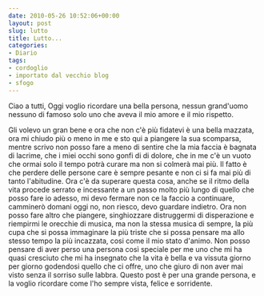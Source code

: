 ```yaml
---
date: 2010-05-26 10:52:06+00:00
layout: post
slug: lutto
title: Lutto...
categories:
- Diario
tags:
- cordoglio
- importato dal vecchio blog
- sfogo
---
```


Ciao a tutti,
Oggi voglio ricordare una bella persona, nessun grand'uomo nessuno di famoso solo uno che aveva il mio amore e il mio rispetto.
<!--more-->

Gli volevo un gran bene e ora che non c'è più fidatevi è una bella mazzata, ora mi chiudo più o meno in me e sto qui a piangere la sua scomparsa, mentre scrivo non posso fare a meno di sentire che la mia faccia è bagnata di lacrime, che i miei occhi sono gonfi di di dolore, che in me c'è un vuoto che ormai solo il tempo potrà curare ma non si colmerà mai più.
Il fatto è che perdere delle persone care è sempre pesante e non ci si fa mai più di tanto l'abitudine. Ora c'è da superare questa cosa, anche se il ritmo della vita procede serrato e incessante a un passo molto più lungo di quello che posso fare io adesso, mi devo fermare non ce la faccio a continuare, camminerò domani oggi no, non riesco, devo guardare indietro. Ora non posso fare altro che piangere, singhiozzare distruggermi di disperazione e riempirmi le orecchie di musica, ma non la stessa musica di sempre, la più cupa che si possa immaginare la più triste che si possa pensare ma allo stesso tempo la più incazzata, cosi come il mio stato d'animo. Non posso pensare di aver perso una persona così speciale per me uno che mi ha quasi cresciuto che mi ha insegnato che la vita è bella e va vissuta giorno per giorno godendosi quello che ci offre, uno che giuro di non aver mai visto senza il sorriso sulle labbra.
Questo post è per una grande persona, e la voglio ricordare come l'ho sempre vista, felice e sorridente.
